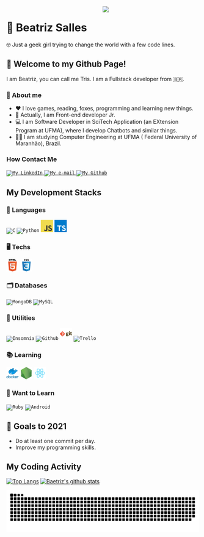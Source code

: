 
 <img align="right" src = "https://user-images.githubusercontent.com/62452619/98999750-0eefbc80-2517-11eb-8926-5294de6b9999.png" width=50%>

# :fox_face: Beatriz Salles 
:nerd_face: Just a geek girl trying to change the world with a few code lines.

## :partying_face: Welcome to my Github Page! 
I am Beatriz, you can call me Tris. I am a Fullstack developer from :brazil:.

### :book: About me
- :heart: I love games, reading, foxes, programming and learning new things.
- :briefcase: Actually, I am Front-end developer Jr.
- :computer: I am Software Developer in SciTech Application (an EXtension Program at UFMA), where I develop Chatbots and similar things.
- :woman_student: I am studying Computer Engineering at UFMA ( Federal University of Maranhão), Brazil.

### How Contact Me

<a href="http://www.linkedin.com/in/beatriz-salles-b701a31a6">
  <code><img alt="My LinkedIn" width="28" src="https://www.flaticon.com/svg/static/icons/svg/1383/1383262.svg" /></code>
</a>

<a href="mailto:beatrizsallesss@gmail.com">
  <code><img alt="My e-mail" width="32" src="https://www.flaticon.com/svg/static/icons/svg/324/324123.svg" /></code>
</a>

<a href="https://github.com/3salles">
  <code><img alt="My Github" width="32" src="https://user-images.githubusercontent.com/62452619/102837058-ca8af280-43d9-11eb-8ce0-0b569ab5e793.png" /></code>
</a>


## My Development Stacks

### :pushpin: Languages
<code><img height="32" src="https://cdn.iconscout.com/icon/free/png-512/c-programming-569564.png" alt="C"/></code>
<code><img height="36" src="https://user-images.githubusercontent.com/62452619/102837651-007ca680-43db-11eb-97ce-7a843e60d9f5.png" alt="Python"/></code>
<code><img height="32" src="https://raw.githubusercontent.com/github/explore/80688e429a7d4ef2fca1e82350fe8e3517d3494d/topics/javascript/javascript.png" alt="Javascript"/></code>
<code><img height="32" src="https://raw.githubusercontent.com/github/explore/80688e429a7d4ef2fca1e82350fe8e3517d3494d/topics/typescript/typescript.png" alt="Typescript"/></code>

### :desktop_computer: Techs
<code><img height="32" src="https://raw.githubusercontent.com/github/explore/80688e429a7d4ef2fca1e82350fe8e3517d3494d/topics/html/html.png" alt="HTML5"/></code>
<code><img height="32" src="https://raw.githubusercontent.com/github/explore/80688e429a7d4ef2fca1e82350fe8e3517d3494d/topics/css/css.png" alt="CSS"/></code>

### :card_index_dividers: Databases
<code><img src="https://user-images.githubusercontent.com/62452619/102838807-d5478680-43dd-11eb-91f0-f14cce23ddbe.png" alt="MongoDB"/></code>
<code><img height="32" src="https://user-images.githubusercontent.com/62452619/102838722-a8936f00-43dd-11eb-8b0a-bb902078ae7f.png" alt="MySQL"/></code>

### :paperclip: Utilities
<code><img height="32" src="https://dashboard.snapcraft.io/site_media/appmedia/2018/04/twitter-card-icon.png" alt="Insomnia"/></code>
<code><img height="32" src="https://user-images.githubusercontent.com/62452619/102837058-ca8af280-43d9-11eb-8ce0-0b569ab5e793.png" alt="Github"/></code>
<code><img height="32" src="https://raw.githubusercontent.com/github/explore/80688e429a7d4ef2fca1e82350fe8e3517d3494d/topics/git/git.png" alt="Git"/></code>
<code><img height="32" src="https://cdn.iconscout.com/icon/free/png-512/trello-6-569395.png" alt="Trello"/></code>

### :books: Learning
<code><img height="32" src="https://raw.githubusercontent.com/github/explore/80688e429a7d4ef2fca1e82350fe8e3517d3494d/topics/docker/docker.png" alt="Docker"/></code>
<code><img height="32" src="https://raw.githubusercontent.com/github/explore/80688e429a7d4ef2fca1e82350fe8e3517d3494d/topics/nodejs/nodejs.png" alt="Nodejs"/></code>
<code><img height="32" src="https://raw.githubusercontent.com/github/explore/80688e429a7d4ef2fca1e82350fe8e3517d3494d/topics/react/react.png" alt="React"/></code>

### :dart: Want to Learn
<code><img height="32" src="https://user-images.githubusercontent.com/62452619/102838515-25721900-43dd-11eb-8ca7-d536ebc8926e.png" alt="Ruby"/></code>
<code><img height="32" src="https://user-images.githubusercontent.com/62452619/102838510-21de9200-43dd-11eb-88a6-e47c70f993af.png" alt="Android"/></code>

## :telescope: Goals to 2021
- Do at least one commit per day.
- Improve my programming skills.

## My Coding Activity

[![Top Langs](https://github-readme-stats.vercel.app/api/top-langs/?username=3salles&layout=compact&theme=radical&langs_count=6)](https://github.com/3salles/github-readme-stats)
[![Baetriz's github stats](https://github-readme-stats.vercel.app/api?username=3salles&count_private=true&show_icons=true&theme=radical&hide=issues)](https://github.com/3salles/github-readme-stats)

![Snake animation](https://github.com/3salles/3salles/blob/output/github-contribution-grid-snake.svg)
